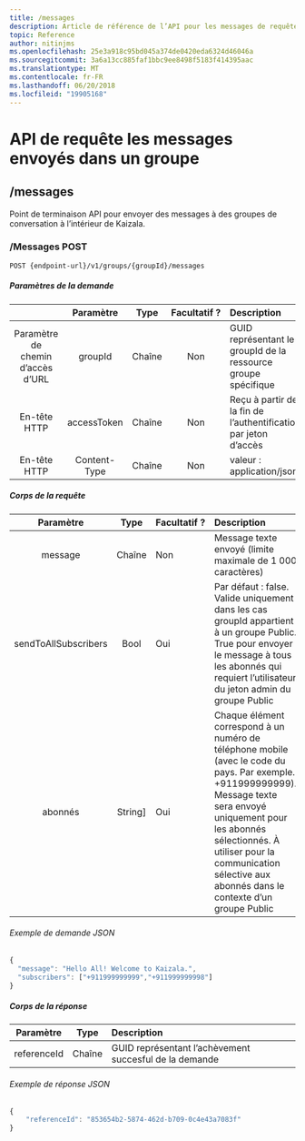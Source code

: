 ```yaml
---
title: /messages
description: Article de référence de l’API pour les messages de requête envoyée groupe carte réseau interne
topic: Reference
author: nitinjms
ms.openlocfilehash: 25e3a918c95bd045a374de0420eda6324d46046a
ms.sourcegitcommit: 3a6a13cc885faf1bbc9ee8498f5183f414395aac
ms.translationtype: MT
ms.contentlocale: fr-FR
ms.lasthandoff: 06/20/2018
ms.locfileid: "19905168"
---
```

# <a name="apis-to-query-messages-sent-in-a-group"></a>API de requête les messages envoyés dans un groupe
## <a name="messages"></a>/messages
Point de terminaison API pour envoyer des messages à des groupes de conversation à l’intérieur de Kaizala.

### <a name="post-messages"></a>/Messages POST

    POST {endpoint-url}/v1/groups/{groupId}/messages

##### <a name="request-parameters"></a>Paramètres de la demande

|  | Paramètre | Type | Facultatif ? | Description |
| :---: | :---: | :---: | :---: | :--- |
| Paramètre de chemin d’accès d’URL | groupId | Chaîne | Non | GUID représentant le groupId de la ressource groupe spécifique |
| En-tête HTTP | accessToken | Chaîne | Non | Reçu à partir de la fin de l’authentification par jeton d’accès |
| En-tête HTTP | Content-Type | Chaîne | Non | valeur : application/json |

##### <a name="request-body"></a>Corps de la requête

| Paramètre | Type | Facultatif ? | Description |
| :---: | :---: | :--- | :--- |
| message | Chaîne | Non | Message texte envoyé (limite maximale de 1 000 caractères) |
| sendToAllSubscribers | Bool | Oui | Par défaut : false. Valide uniquement dans les cas groupId appartient à un groupe Public. True pour envoyer le message à tous les abonnés qui requiert l’utilisateur du jeton admin du groupe Public |
| abonnés | String] | Oui | Chaque élément correspond à un numéro de téléphone mobile (avec le code du pays. Par exemple. +911999999999). Message texte sera envoyé uniquement pour les abonnés sélectionnés. À utiliser pour la communication sélective aux abonnés dans le contexte d’un groupe Public |

###### <a name="sample-json-request"></a>Exemple de demande JSON

```javascript
{
  "message": "Hello All! Welcome to Kaizala.",
  "subscribers": ["+911999999999","+911999999998"]
}
```

##### <a name="response-body"></a>Corps de la réponse

| Paramètre | Type | Description |
| :---: | :---: | :--- |
| referenceId | Chaîne | GUID représentant l’achèvement succesful de la demande |

###### <a name="sample-json-response"></a>Exemple de réponse JSON

```javascript
{
    "referenceId": "853654b2-5874-462d-b709-0c4e43a7083f"
}
```
